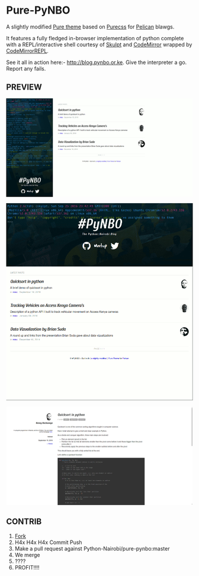 Pure-PyNBO
====

A slightly modified [Pure theme](https://github.com/PurePelicanTheme/pure) based on [Purecss](http:purecss.io) for [Pelican](http://docs.getpelican.com/) blawgs.

It features a fully fledged in-browser implementation of python complete with a REPL/interactive shell courtesy of [Skulpt](http://www.skulpt.org/) and [CodeMirror](https://codemirror.net/) wrapped by [CodeMirrorREPL](https://github.com/aaditmshah/codemirror-repl).

See it all in action here:- <http://blog.pynbo.or.ke>. Give the interpreter a go. Report any fails.

## PREVIEW

![Index](img/index.png)

![Responsive](img/responsive.png)

![Article](img/article.png)

## CONTRIB

1. [Fork](https://github.com/Python-Nairobi/pure-pynbo#fork-destination-box)
2. H4x H4x H4x Commit Push
3. Make a pull request against Python-Nairobi/pure-pynbo:master
4. We merge
5. ????
6. PROFIT!!!!
